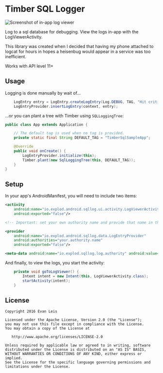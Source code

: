 Timber SQL Logger
=================

 ![Screenshot of in-app log viewer][screenshot]

Log to a sql database for debugging. View the logs in-app with the LogViewerActivity.

This library was created when I decided that having my phone attached to logcat for hours in hopes a
heisenbug would appear in a service was too inefficient.

Works with API level 11+

Usage
-----

Logging is done manually by wait of...
```java
    LogEntry entry = LogEntry.createLogEntry(Log.DEBUG, TAG, "Hit critical function");
    LogEntryProvider.insertLogEntry(context, entry);
```

...or you can plant a tree with Timber using `SQLLoggingTree`:

```java
public class App extends Application {

    // The default tag is used when no tag is provided.
	private static final String DEFAULT_TAG = "TimberSqlSampleApp";

	@Override
	public void onCreate() {
	    LogEntryProvider.initialize(this);
		Timber.plant(new SqlLoggingTree(this, DEFAULT_TAG));
	}
}
```

Setup
-----

In your app's AndroidManifest, you will need to include two items:
```xml
<activity
    android:name="io.explod.android.sqllog.ui.activity.LogViewerActivity"
    android:exported="false"/>

<!-- Important: set your own authority name and provide that name in the metadata -->

<provider
    android:name="io.explod.android.sqllog.data.LogEntryProvider"
    android:authorities="your.authority.name"
    android:exported="false"/>

<meta-data android:name="io.explod.sqllog.log.authority" android:value="your.authority.name"/>
```

And finally, to view the logs, you start the activity:
```java
	private void goToLogViewer() {
		Intent intent = new Intent(this, LogViewerActivity.class);
		startActivity(intent);
	}
```

License
-------

    Copyright 2016 Evan Leis

    Licensed under the Apache License, Version 2.0 (the "License");
    you may not use this file except in compliance with the License.
    You may obtain a copy of the License at

       http://www.apache.org/licenses/LICENSE-2.0

    Unless required by applicable law or agreed to in writing, software
    distributed under the License is distributed on an "AS IS" BASIS,
    WITHOUT WARRANTIES OR CONDITIONS OF ANY KIND, either express or implied.
    See the License for the specific language governing permissions and
    limitations under the License.

 [screenshot]: http://i.imgur.com/tneAUAF.png
